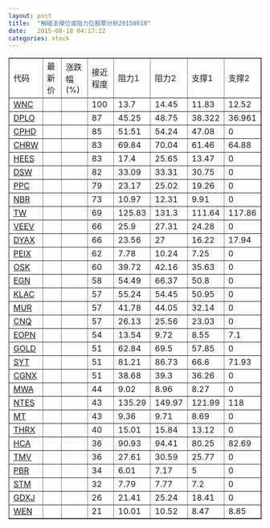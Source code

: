 ```yaml
---
layout: post
title:  "触碰支撑位或阻力位股票分析20150818"
date:   2015-08-18 04:17:22
categories: stock
---
```

<script type="text/javascript">
var stockList = []
stockList.push('gb_wnc');
stockList.push('gb_dplo');
stockList.push('gb_cphd');
stockList.push('gb_chrw');
stockList.push('gb_hees');
stockList.push('gb_dsw');
stockList.push('gb_ppc');
stockList.push('gb_nbr');
stockList.push('gb_tw');
stockList.push('gb_veev');
stockList.push('gb_dyax');
stockList.push('gb_peix');
stockList.push('gb_osk');
stockList.push('gb_egn');
stockList.push('gb_klac');
stockList.push('gb_mur');
stockList.push('gb_cnq');
stockList.push('gb_eopn');
stockList.push('gb_gold');
stockList.push('gb_syt');
stockList.push('gb_cgnx');
stockList.push('gb_mwa');
stockList.push('gb_ntes');
stockList.push('gb_mt');
stockList.push('gb_thrx');
stockList.push('gb_hca');
stockList.push('gb_tmv');
stockList.push('gb_pbr');
stockList.push('gb_stm');
stockList.push('gb_gdxj');
stockList.push('gb_wen');
</script>
<table border="1">
 <tr>
 <td>代码</td>
 <td>最新价</td>
 <td>涨跌幅(%)</td>
 <td>接近程度</td>
 <td>阻力1</td>
 <td>阻力2</td>
 <td>支撑1</td>
 <td>支撑2</td>
</tr>
  <tr id="wnc" class="red">
  <td><a href="http://stock.finance.sina.com.cn/usstock/quotes/WNC.html" target="_blank">WNC</a></td><td></td><td></td><td>100</td><td>13.7</td><td>14.45</td><td>11.83</td><td>12.52</td></tr>
  <tr id="dplo" class="red">
  <td><a href="http://stock.finance.sina.com.cn/usstock/quotes/DPLO.html" target="_blank">DPLO</a></td><td></td><td></td><td>87</td><td>45.25</td><td>48.75</td><td>38.322</td><td>36.961</td></tr>
  <tr id="cphd" class="red">
  <td><a href="http://stock.finance.sina.com.cn/usstock/quotes/CPHD.html" target="_blank">CPHD</a></td><td></td><td></td><td>85</td><td>51.51</td><td>54.24</td><td>47.08</td><td>0</td></tr>
  <tr id="chrw" class="red">
  <td><a href="http://stock.finance.sina.com.cn/usstock/quotes/CHRW.html" target="_blank">CHRW</a></td><td></td><td></td><td>83</td><td>69.84</td><td>70.04</td><td>61.46</td><td>64.88</td></tr>
  <tr id="hees" class="red">
  <td><a href="http://stock.finance.sina.com.cn/usstock/quotes/HEES.html" target="_blank">HEES</a></td><td></td><td></td><td>83</td><td>17.4</td><td>25.65</td><td>13.47</td><td>0</td></tr>
  <tr id="dsw" class="red">
  <td><a href="http://stock.finance.sina.com.cn/usstock/quotes/DSW.html" target="_blank">DSW</a></td><td></td><td></td><td>82</td><td>33.09</td><td>33.31</td><td>30.75</td><td>0</td></tr>
  <tr id="ppc" class="red">
  <td><a href="http://stock.finance.sina.com.cn/usstock/quotes/PPC.html" target="_blank">PPC</a></td><td></td><td></td><td>79</td><td>23.17</td><td>25.02</td><td>19.26</td><td>0</td></tr>
  <tr id="nbr" class="red">
  <td><a href="http://stock.finance.sina.com.cn/usstock/quotes/NBR.html" target="_blank">NBR</a></td><td></td><td></td><td>73</td><td>10.97</td><td>12.31</td><td>9.91</td><td>0</td></tr>
  <tr id="tw" class="green">
  <td><a href="http://stock.finance.sina.com.cn/usstock/quotes/TW.html" target="_blank">TW</a></td><td></td><td></td><td>69</td><td>125.83</td><td>131.3</td><td>111.64</td><td>117.86</td></tr>
  <tr id="veev" class="red">
  <td><a href="http://stock.finance.sina.com.cn/usstock/quotes/VEEV.html" target="_blank">VEEV</a></td><td></td><td></td><td>66</td><td>25.9</td><td>27.31</td><td>24.28</td><td>0</td></tr>
  <tr id="dyax" class="red">
  <td><a href="http://stock.finance.sina.com.cn/usstock/quotes/DYAX.html" target="_blank">DYAX</a></td><td></td><td></td><td>66</td><td>23.56</td><td>27</td><td>16.22</td><td>17.94</td></tr>
  <tr id="peix" class="red">
  <td><a href="http://stock.finance.sina.com.cn/usstock/quotes/PEIX.html" target="_blank">PEIX</a></td><td></td><td></td><td>62</td><td>7.78</td><td>10.24</td><td>7.25</td><td>0</td></tr>
  <tr id="osk" class="red">
  <td><a href="http://stock.finance.sina.com.cn/usstock/quotes/OSK.html" target="_blank">OSK</a></td><td></td><td></td><td>60</td><td>39.72</td><td>42.16</td><td>35.63</td><td>0</td></tr>
  <tr id="egn" class="red">
  <td><a href="http://stock.finance.sina.com.cn/usstock/quotes/EGN.html" target="_blank">EGN</a></td><td></td><td></td><td>58</td><td>54.49</td><td>66.37</td><td>50.8</td><td>0</td></tr>
  <tr id="klac" class="green">
  <td><a href="http://stock.finance.sina.com.cn/usstock/quotes/KLAC.html" target="_blank">KLAC</a></td><td></td><td></td><td>57</td><td>55.24</td><td>54.45</td><td>50.95</td><td>0</td></tr>
  <tr id="mur" class="green">
  <td><a href="http://stock.finance.sina.com.cn/usstock/quotes/MUR.html" target="_blank">MUR</a></td><td></td><td></td><td>57</td><td>41.78</td><td>44.05</td><td>32.14</td><td>0</td></tr>
  <tr id="cnq" class="green">
  <td><a href="http://stock.finance.sina.com.cn/usstock/quotes/CNQ.html" target="_blank">CNQ</a></td><td></td><td></td><td>57</td><td>26.13</td><td>25.56</td><td>23.03</td><td>0</td></tr>
  <tr id="eopn" class="green">
  <td><a href="http://stock.finance.sina.com.cn/usstock/quotes/EOPN.html" target="_blank">EOPN</a></td><td></td><td></td><td>54</td><td>13.54</td><td>9.72</td><td>8.55</td><td>7.1</td></tr>
  <tr id="gold" class="green">
  <td><a href="http://stock.finance.sina.com.cn/usstock/quotes/GOLD.html" target="_blank">GOLD</a></td><td></td><td></td><td>51</td><td>62.84</td><td>69.5</td><td>57.85</td><td>0</td></tr>
  <tr id="syt" class="red">
  <td><a href="http://stock.finance.sina.com.cn/usstock/quotes/SYT.html" target="_blank">SYT</a></td><td></td><td></td><td>51</td><td>81.21</td><td>86.73</td><td>66.6</td><td>71.93</td></tr>
  <tr id="cgnx" class="green">
  <td><a href="http://stock.finance.sina.com.cn/usstock/quotes/CGNX.html" target="_blank">CGNX</a></td><td></td><td></td><td>51</td><td>38.68</td><td>39.3</td><td>36.26</td><td>0</td></tr>
  <tr id="mwa" class="red">
  <td><a href="http://stock.finance.sina.com.cn/usstock/quotes/MWA.html" target="_blank">MWA</a></td><td></td><td></td><td>44</td><td>9.02</td><td>8.96</td><td>8.27</td><td>0</td></tr>
  <tr id="ntes" class="green">
  <td><a href="http://stock.finance.sina.com.cn/usstock/quotes/NTES.html" target="_blank">NTES</a></td><td></td><td></td><td>43</td><td>135.29</td><td>149.97</td><td>121.99</td><td>118</td></tr>
  <tr id="mt" class="green">
  <td><a href="http://stock.finance.sina.com.cn/usstock/quotes/MT.html" target="_blank">MT</a></td><td></td><td></td><td>43</td><td>9.36</td><td>9.71</td><td>8.69</td><td>0</td></tr>
  <tr id="thrx" class="red">
  <td><a href="http://stock.finance.sina.com.cn/usstock/quotes/THRX.html" target="_blank">THRX</a></td><td></td><td></td><td>40</td><td>15.01</td><td>15.84</td><td>13.12</td><td>0</td></tr>
  <tr id="hca" class="green">
  <td><a href="http://stock.finance.sina.com.cn/usstock/quotes/HCA.html" target="_blank">HCA</a></td><td></td><td></td><td>36</td><td>90.93</td><td>94.41</td><td>80.25</td><td>82.69</td></tr>
  <tr id="tmv" class="green">
  <td><a href="http://stock.finance.sina.com.cn/usstock/quotes/TMV.html" target="_blank">TMV</a></td><td></td><td></td><td>36</td><td>27.61</td><td>30.59</td><td>25.77</td><td>0</td></tr>
  <tr id="pbr" class="red">
  <td><a href="http://stock.finance.sina.com.cn/usstock/quotes/PBR.html" target="_blank">PBR</a></td><td></td><td></td><td>34</td><td>6.01</td><td>7.17</td><td>5</td><td>0</td></tr>
  <tr id="stm" class="green">
  <td><a href="http://stock.finance.sina.com.cn/usstock/quotes/STM.html" target="_blank">STM</a></td><td></td><td></td><td>32</td><td>7.79</td><td>7.77</td><td>7.2</td><td>0</td></tr>
  <tr id="gdxj" class="green">
  <td><a href="http://stock.finance.sina.com.cn/usstock/quotes/GDXJ.html" target="_blank">GDXJ</a></td><td></td><td></td><td>26</td><td>21.41</td><td>25.24</td><td>18.41</td><td>0</td></tr>
  <tr id="wen" class="green">
  <td><a href="http://stock.finance.sina.com.cn/usstock/quotes/WEN.html" target="_blank">WEN</a></td><td></td><td></td><td>21</td><td>10.01</td><td>10.52</td><td>8.47</td><td>8.85</td></tr>
</table>
